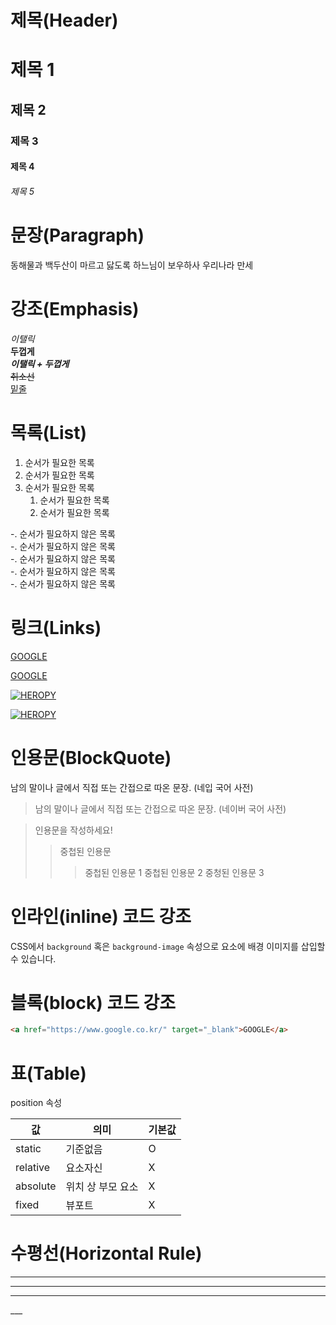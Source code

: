 # 제목(Header)

# 제목 1
## 제목 2
### 제목 3
#### 제목 4
###### 제목 5

# 문장(Paragraph)

동해물과 백두산이  마르고 닳도록  하느님이 보우하사 우리나라 만세

# 강조(Emphasis)
_이탤릭_  
**두껍게**  
**_이탤릭 + 두껍게_**  
~~취소선~~  
<u>밑줄</u>

# 목록(List)

1. 순서가 필요한 목록
1. 순서가 필요한 목록
1. 순서가 필요한 목록
   1. 순서가 필요한 목록
   1. 순서가 필요한 목록

-. 순서가 필요하지 않은 목록  
-.  순서가 필요하지 않은 목록  
-.  순서가 필요하지 않은 목록   
    -. 순서가 필요하지 않은 목록  
    -. 순서가 필요하지 않은 목록
   
# 링크(Links)
<a  href="https://google.com" title="google로 이동!" target="_blank">GOOGLE</a>

[GOOGLE](https://google.com "Naver로 이동")

<a href="https://heropy.blog">
<img src="https://heropy.blog/css/images/logo.png" alt="HEROPY" />
</a>

[![HEROPY](https://heropy.blog/css/images/logo.png)](https://heropy.blog/)

# 인용문(BlockQuote)

남의 말이나 글에서 직접 또는 간접으로 따온 문장.
(네입 국어 사전)

> 남의 말이나 글에서 직접 또는 간접으로 따온 문장.
> (네이버 국어 사전)

> 인용문을 작성하세요!
>> 중첩된 인용문 
>>> 중첩된 인용문 1
>>> 중첩된 인용문 2
>>> 중청된 인용문 3



# 인라인(inline) 코드 강조

CSS에서 `background` 혹은 `background-image` 속성으로 요소에 배경 이미지를 삽입할 수 있습니다.

# 블록(block) 코드 강조

```html
<a href="https://www.google.co.kr/" target="_blank">GOOGLE</a>
```

# 표(Table)

position 속성

값 | 의미 | 기본값
-- |--|--
static | 기준없음 | O
relative | 요소자신 | X
absolute | 위치 상 부모 요소 | X
fixed | 뷰포트 | X

# 수평선(Horizontal Rule)

***

---
<hr>
___

